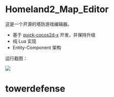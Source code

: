 Homeland2_Map_Editor
====================

这是一个开源的塔防游戏编辑器。

-   基于 [quick-cocos2d-x](https://github.com/chukong/quick-cocos2d-x) 开发，并保持升级
-   纯 Lua 实现
-   Entity-Component 架构

运行截图：

![](Homeland2_Editor_Preview.jpg)
# towerdefense
